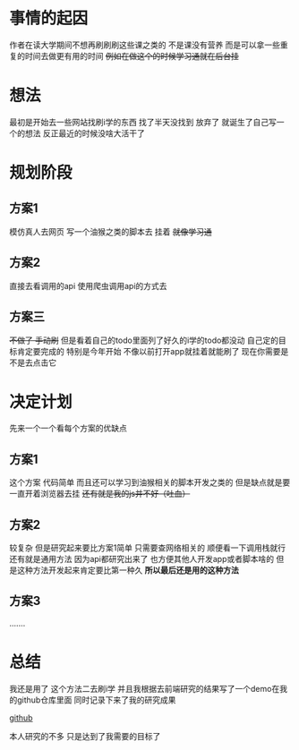 # 事情的起因

作者在读大学期间不想再刷刷刷这些课之类的
不是课没有营养 而是可以拿一些重复的时间去做更有用的时间
~~例如在做这个的时候学习通就在后台挂~~

# 想法
最初是开始去一些网站找刷i学的东西 找了半天没找到 放弃了
就诞生了自己写一个的想法 反正最近的时候没啥大活干了

# 规划阶段
## 方案1
模仿真人去网页 写一个油猴之类的脚本去 挂着
~~就像学习通~~

## 方案2
直接去看调用的api 使用爬虫调用api的方式去

## 方案三
~~不做了 手动刷~~
但是看着自己的todo里面列了好久的i学的todo都没动
自己定的目标肯定要完成的
特别是今年开始 不像以前打开app就挂着就能刷了 现在你需要是不是去点击它

# 决定计划
先来一个一个看每个方案的优缺点

## 方案1 
这个方案 代码简单 而且还可以学习到油猴相关的脚本开发之类的
但是缺点就是要一直开着浏览器去挂
~~还有就是我的js并不好（吐血）~~

## 方案2
较复杂 但是研究起来要比方案1简单 只需要查网络相关的 顺便看一下调用栈就行
还有就是通用方法 因为api都研究出来了 也方便其他人开发app或者脚本啥的
但是这种方法开发起来肯定要比第一种久
**所以最后还是用的这种方法**
## 方案3
.......

# 总结

我还是用了 这个方法二去刷i学 并且我根据去前端研究的结果写了一个demo在我的github仓库里面 同时记录下来了我的研究成果

[github](https://github.com/woshikedayaa/ixue_note)

本人研究的不多 只是达到了我需要的目标了

